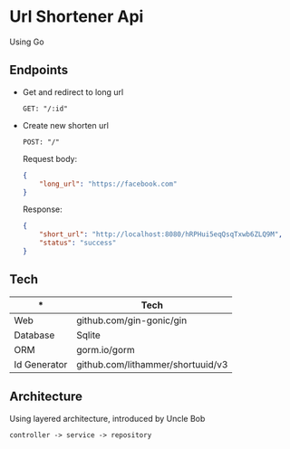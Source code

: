 # Url Shortener Api

Using Go

## Endpoints

- Get and redirect to long url

    `GET: "/:id"`

- Create new shorten url
    
    `POST: "/"`
  
    Request body:
    ```json
    {
        "long_url": "https://facebook.com"
    }
    ```
    Response:
    ```json
    {
        "short_url": "http://localhost:8080/hRPHui5eqQsqTxwb6ZLQ9M",
        "status": "success"
    }
    ```

## Tech

*|Tech
-----|-----
Web|github.com/gin-gonic/gin
Database|Sqlite
ORM|gorm.io/gorm
Id Generator|github.com/lithammer/shortuuid/v3


## Architecture

Using layered architecture, introduced by Uncle Bob

`controller -> service -> repository`
